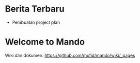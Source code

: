 # Berita Terbaru

- Pembuatan project plan

# Welcome to Mando

Wiki dan dokumen: <https://github.com/mufid/mando/wiki/_pages>
